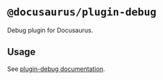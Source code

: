 # `@docusaurus/plugin-debug`

Debug plugin for Docusaurus.

## Usage

See [plugin-debug documentation](https://docusaurus.io/docs/api/plugins/@docusaurus/plugin-debug).